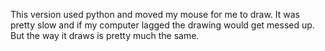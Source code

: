 This version used python and moved my mouse for me to draw. It was pretty slow and if my computer lagged the drawing would get messed up. But the way it draws is pretty much the same.
